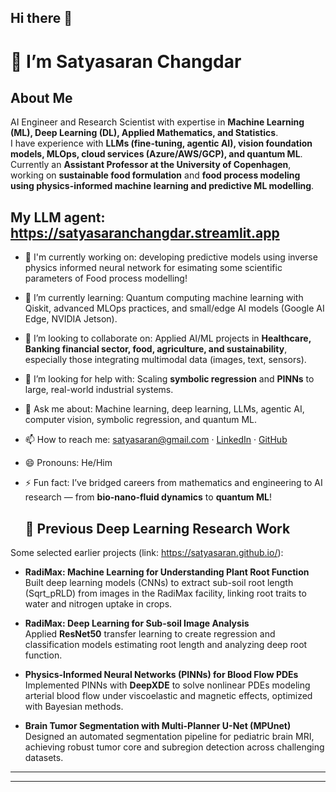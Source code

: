 ## Hi there 👋  
# 👋 I’m Satyasaran Changdar  

## About Me  
AI Engineer and Research Scientist with expertise in **Machine Learning (ML), Deep Learning (DL), Applied Mathematics, and Statistics**.  
I have experience with **LLMs (fine-tuning, agentic AI), vision foundation models, MLOps, cloud services (Azure/AWS/GCP), and quantum ML**.  
Currently an **Assistant Professor at the University of Copenhagen**, working on **sustainable food formulation** and **food process modeling using physics-informed machine learning and predictive ML modelling**.  

My LLM agent: https://satyasaranchangdar.streamlit.app
---

- 🔭 I'm currently working on: developing predictive models using inverse physics informed neural network for esimating some scientific parameters of Food process modelling!
- 🌱 I’m currently learning: Quantum computing machine learning  with Qiskit, advanced MLOps practices, and small/edge AI models (Google AI Edge, NVIDIA Jetson).  
- 👯 I’m looking to collaborate on: Applied AI/ML projects in **Healthcare, Banking financial sector, food, agriculture, and sustainability**, especially those integrating multimodal data (images, text, sensors).  
- 🤔 I’m looking for help with: Scaling **symbolic regression** and **PINNs** to large, real-world industrial systems.  
- 💬 Ask me about: Machine learning, deep learning, LLMs, agentic AI, computer vision, symbolic regression, and quantum ML.  
- 📫 How to reach me: [satyasaran@gmail.com](mailto:satyasaran@gmail.com) · [LinkedIn](https://linkedin.com/in/satyasaran-changdar) · [GitHub](https://github.com/satyasaran)  
- 😄 Pronouns: He/Him  
- ⚡ Fun fact: I’ve bridged careers from mathematics and engineering to AI research — from **bio-nano-fluid dynamics** to **quantum ML**!

  ## 🧠 Previous Deep Learning Research Work  
Some selected earlier projects (link: https://satyasaran.github.io/):  

- **RadiMax: Machine Learning for Understanding Plant Root Function**  
  Built deep learning models (CNNs) to extract sub-soil root length (Sqrt_pRLD) from images in the RadiMax facility, linking root traits to water and nitrogen uptake in crops.  

- **RadiMax: Deep Learning for Sub-soil Image Analysis**  
  Applied **ResNet50** transfer learning to create regression and classification models estimating root length and analyzing deep root function.  

- **Physics-Informed Neural Networks (PINNs) for Blood Flow PDEs**  
  Implemented PINNs with **DeepXDE** to solve nonlinear PDEs modeling arterial blood flow under viscoelastic and magnetic effects, optimized with Bayesian methods.  

- **Brain Tumor Segmentation with Multi-Planner U-Net (MPUnet)**  
  Designed an automated segmentation pipeline for pediatric brain MRI, achieving robust tumor core and subregion detection across challenging datasets.  

---

---
<!--
**satyasaran/Satyasaran** is a ✨ _special_ ✨ repository because its `README.md` (this file) appears on your GitHub profile.
-->
